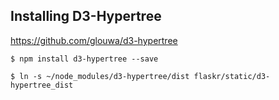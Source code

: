 
## Installing D3-Hypertree
https://github.com/glouwa/d3-hypertree
```
$ npm install d3-hypertree --save

$ ln -s ~/node_modules/d3-hypertree/dist flaskr/static/d3-hypertree_dist
```

